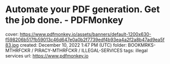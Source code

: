 # Automate your PDF generation. Get the job done. - PDFMonkey

cover: https://www.pdfmonkey.io/assets/banners/default-1200x630-f598206b517fb59013c46d647e0a0b2f7739edf4b93ea4a2f2a8b47ad9ea5f83.jpg
created: December 10, 2022 1:47 PM (UTC)
folder: BOOKMRKS-MTHRFCKR / PIRACY-MTHRFCKR / ILLEGAL-SERVICES
tags: illegal services
url: https://www.pdfmonkey.io